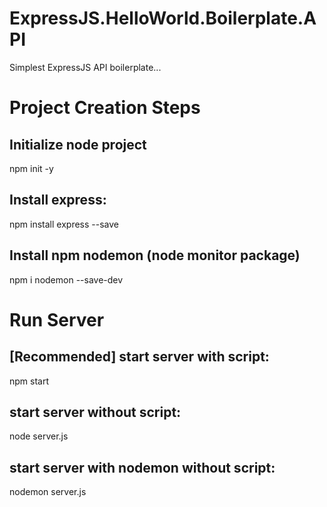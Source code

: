 # ExpressJS.HelloWorld.Boilerplate.API
Simplest ExpressJS API boilerplate...

# Project Creation Steps

## Initialize node project
npm init -y

## Install express:
npm install express --save

## Install npm nodemon (node monitor package)
npm i nodemon --save-dev

# Run Server

## [Recommended] start server with script:
npm start

## start server without script:
node server.js

## start server with nodemon without script:
nodemon server.js
